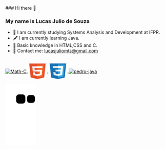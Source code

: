 
 <div>
  ### Hi there 👋

  ### My name is Lucas Julio de Souza

  - 📕 I am currently studying Systems Analysis and Development at IFPR.
  - 🖋 I am currently learning Java.
  - 🎨 Basic knowledge in HTML,CSS and C.
  - 📧 Contact me: lucasjuliomts@gmail.com

 </div>
 
 <div>
  <a href="https://github.com/LucasJulioSouza%22%3E
  <img height="150em" src="https://github-readme-stats.vercel.app/apiusername=LucasJulioSouza&show_icons=true&theme=radical&include_all_commits=true&count_private=true%22/%3E
  <img height="150em" src="https://github-readme-stats.vercel.app/api/top-langs/?username=LucasJulioSouza&layout=compact&langs_count=7&theme=radical%22/%3E
 </div>
 
 
 <div  style="display-flex" style="margin-bottom: 2rem" ><br>
  <img align="center" alt="Math-C" height="50" widith="60" src="https://cdn.jsdelivr.net/gh/devicons/devicon/icons/c/c-original.svg" />
  <img align="center" alt="Math-HTML" height="50" width="60" src="https://raw.githubusercontent.com/devicons/devicon/master/icons/html5/html5-original.svg">
  <img align="center" alt="Math-CSS" height="50" width="60" src="https://raw.githubusercontent.com/devicons/devicon/master/icons/css3/css3-original.svg">
  <img align="center" alt="pedro-java" height="50" width="60" src="https://github.com/Driinho/devicon/blob/master/icons/java/java-original.svg" >
 </div>
 
![Snake animation](https://github.com/LucasjulioSouza/LucasjulioSouza/blob/output/github-contribution-grid-snake.svg)


<!--
**Lucasjulio321/Lucasjulio321** is a ✨ _special_ ✨ repository because its `README.md` (this file) appears on your GitHub profile.

Here are some ideas to get you started:

- 🔭 I’m currently working on ...
- 🌱 I’m currently learning ...
- 👯 I’m looking to collaborate on ...
- 🤔 I’m looking for help with ...
- 💬 Ask me about ...
- 📫 How to reach me: ...
- 😄 Pronouns: ...
- ⚡ Fun fact: ...
-->

